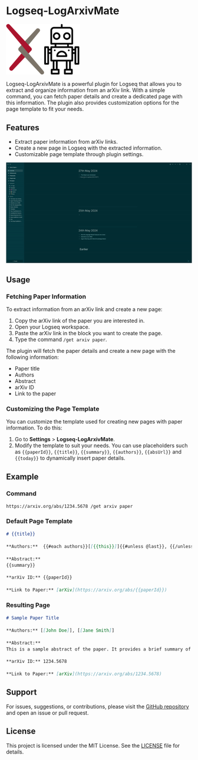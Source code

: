 # Logseq-LogArxivMate

<img src="icon.svg" alt="drawing" width="200"/>

Logseq-LogArxivMate is a powerful plugin for Logseq that allows you to extract and organize information from an arXiv link. With a simple command, you can fetch paper details and create a dedicated page with this information. The plugin also provides customization options for the page template to fit your needs.

## Features

- Extract paper information from arXiv links.
- Create a new page in Logseq with the extracted information.
- Customizable page template through plugin settings.


<img src="./assets/demo.gif" alt="drawing" width="800"/>


## Usage

### Fetching Paper Information

To extract information from an arXiv link and create a new page:

1. Copy the arXiv link of the paper you are interested in.
2. Open your Logseq workspace.
3. Paste the arXiv link in the block you want to create the page.
4. Type the command `/get arxiv paper`.

The plugin will fetch the paper details and create a new page with the following information:

- Paper title
- Authors
- Abstract
- arXiv ID
- Link to the paper

### Customizing the Page Template

You can customize the template used for creating new pages with paper information. To do this:

1. Go to **Settings** > **Logseq-LogArxivMate**.
2. Modify the template to suit your needs. You can use placeholders such as `{{paperId}}`, `{{title}}`, `{{summary}}`, `{{authors}}`, `{{absUrl}}` and `{{today}}` to dynamically insert paper details.

## Example

### Command

```
https://arxiv.org/abs/1234.5678 /get arxiv paper
```

### Default Page Template

```markdown
# {{title}}

**Authors:**  {{#each authors}}[[{{this}}]]{{#unless @last}}, {{/unless}}{{/each}}

**Abstract:**
{{summary}}

**arXiv ID:** {{paperId}}

**Link to Paper:** [arXiv](https://arxiv.org/abs/{{paperId}})
```

### Resulting Page

```markdown
# Sample Paper Title

**Authors:** [[John Doe]], [[Jane Smith]]

**Abstract:**
This is a sample abstract of the paper. It provides a brief summary of the research and findings.

**arXiv ID:** 1234.5678

**Link to Paper:** [arXiv](https://arxiv.org/abs/1234.5678)
```

## Support

For issues, suggestions, or contributions, please visit the [GitHub repository](https://github.com/ssamdav/logseq-logarxivmate) and open an issue or pull request.

## License

This project is licensed under the MIT License. See the [LICENSE](LICENSE) file for details.